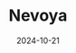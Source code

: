 ---  
layout: startup_page  
title: "Nevoya"  
id: "nevoya.com"  
permalink: "/nevoyanevoya.com10212024/"  
website: "https://www.nevoya.com/"  
funding_round: "Seed"  
funding_amount: "$3M"  
investors: "Third Sphere, RedBlue Capital, Necessary Ventures, Ciri Ventures, Never Lift"  
about: "Nevoya is a zero-emissions technology and trucking platform using electric trucks and AI software to optimize logistics and charging for Fortune 500 companies. It focuses on providing clean transportation solutions while maintaining cost competitiveness with diesel alternatives, emphasizing ease of integration for its clients. The company aims to expand its operations and charging infrastructure across the United States."  
markets: "Logistics, Transportation, Cleantech, AI"  
hq: "Santa Monica, California, United States"  
founded_year: "2023"  
linkedin: "https://www.linkedin.com/company/nevoya"  
twitter: ""  
instagram: ""  
facebook: ""  
crunchbase: "https://www.crunchbase.com/organization/nevoya"  
pitchbook: "https://pitchbook.com/profiles/company/539525-44"  

date_display: "21-Oct-2024"  
date: "2024-10-21"

# SEO Optimization  
meta_title: "Nevoya - Seed Funding ($3M)"  
meta_description: "Nevoya, Nevoya is a zero-emissions technology and trucking platform using electric trucks and AI software to optimize logistics and charging for Fortune 500 c..."  
meta_keywords: "Nevoya, Logistics, Transportation, Cleantech, AI, Seed funding"  
canonical_url: "https://startup.projectstartups.com/nevoyanevoya.com10212024/"  
---
